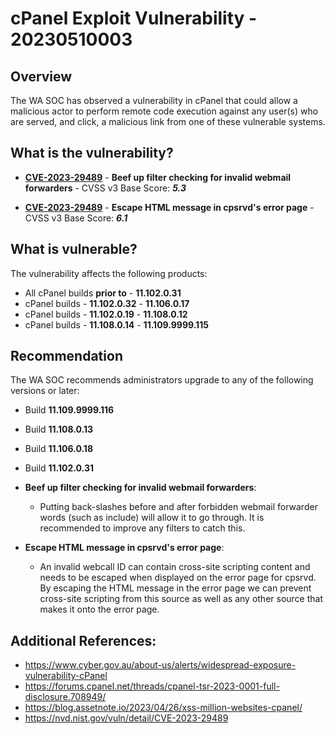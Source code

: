 # cPanel Exploit Vulnerability - 20230510003

## Overview
The WA SOC has observed a vulnerability in cPanel that could allow a malicious actor to perform remote code execution against any user(s) who are served, and click, a malicious link from one of these vulnerable systems.

## What is the vulnerability?
- [**CVE-2023-29489**](https://cve.mitre.org/cgi-bin/cvename.cgi?name=CVE-2023-29489) - **Beef up filter checking for invalid webmail forwarders** - CVSS v3 Base Score: ***5.3***

- [**CVE-2023-29489**](https://cve.mitre.org/cgi-bin/cvename.cgi?name=CVE-2023-29489) - **Escape HTML message in cpsrvd's error page** - CVSS v3 Base Score: ***6.1*** 

## What is vulnerable? 
The vulnerability affects the following products:

- All cPanel builds **prior to** - **11.102.0.31**
- cPanel builds - **11.102.0.32** - **11.106.0.17**
- cPanel builds - **11.102.0.19** - **11.108.0.12**
- cPanel builds - **11.108.0.14** - **11.109.9999.115**


## Recommendation
The WA SOC recommends administrators upgrade to any of the following versions or later:

- Build **11.109.9999.116**
- Build **11.108.0.13**
- Build **11.106.0.18**
- Build **11.102.0.31**

- **Beef up filter checking for invalid webmail forwarders**: 
    - Putting back-slashes before and after forbidden webmail forwarder words (such as include) will allow it to go through. It is recommended to improve any filters to catch this.

- **Escape HTML message in cpsrvd's error page**:
    - An invalid webcall ID can contain cross-site scripting content and needs to be escaped when displayed on the error page for cpsrvd. By escaping the HTML message in the error page we can prevent cross-site scripting from this source as well as any other source that makes it onto the error page.


## Additional References:
* https://www.cyber.gov.au/about-us/alerts/widespread-exposure-vulnerability-cPanel
* https://forums.cpanel.net/threads/cpanel-tsr-2023-0001-full-disclosure.708949/
* https://blog.assetnote.io/2023/04/26/xss-million-websites-cpanel/
* https://nvd.nist.gov/vuln/detail/CVE-2023-29489
